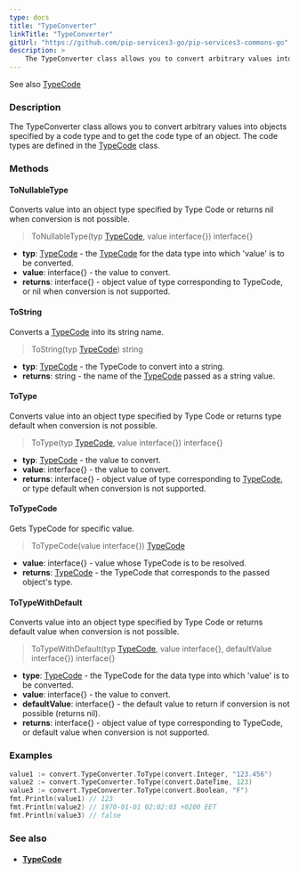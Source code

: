 ```yaml
---
type: docs
title: "TypeConverter"
linkTitle: "TypeConverter"
gitUrl: "https://github.com/pip-services3-go/pip-services3-commons-go"
description: > 
    The TypeConverter class allows you to convert arbitrary values into objects specified by a code type and to get the code type of an object.
---
```

See also [TypeCode](../../convert/type_code)

### Description
The TypeConverter class allows you to convert arbitrary values into objects specified by a code type and to get the code type of an object. The code types are defined in the [TypeCode](../../convert/type_code) class.


### Methods

#### ToNullableType
Converts value into an object type specified by Type Code or returns nil when conversion is not possible.

> ToNullableType(typ [TypeCode](../../convert/type_code), value interface{}) interface{}

- **typ**: [TypeCode](../../convert/type_code) - the [TypeCode](../../convert/type_code) for the data type into which 'value' is to be converted.
- **value**: interface{} - the value to convert.
- **returns**: interface{} - object value of type corresponding to TypeCode, or nil when conversion is not supported.

#### ToString
Converts a [TypeCode](../../convert/type_code) into its string name.

> ToString(typ [TypeCode](../../convert/type_code)) string

- **typ**: [TypeCode](../../convert/type_code) - the TypeCode to convert into a string.
- **returns**: string - the name of the [TypeCode](../../convert/type_code) passed as a string value.

#### ToType
Converts value into an object type specified by Type Code or returns type default when conversion is not possible.

> ToType(typ [TypeCode](../../convert/type_code), value interface{}) interface{}

- **typ**: [TypeCode](../../convert/type_code) - the value to convert.
- **value**: interface{} - the value to convert.
- **returns**: interface{} - object value of type corresponding to [TypeCode](../../convert/type_code), or type default when conversion is not supported.


#### ToTypeCode
Gets TypeCode for specific value.

> ToTypeCode(value interface{}) [TypeCode](../../convert/type_code)

- **value**: interface{} - value whose TypeCode is to be resolved.
- **returns**: [TypeCode](../../convert/type_code) - the TypeCode that corresponds to the passed object's type.

#### ToTypeWithDefault
Converts value into an object type specified by Type Code or returns default value when conversion is not possible.

> ToTypeWithDefault(typ [TypeCode](../../convert/type_code), value interface{}, defaultValue interface{}) interface{}

- **type**: [TypeCode](../../convert/type_code) - the TypeCode for the data type into which 'value' is to be converted.
- **value**: interface{} - the value to convert.
- **defaultValue**: interface{} - the default value to return if conversion is not possible (returns nil).
- **returns**: interface{} - object value of type corresponding to TypeCode, or default value when conversion is not supported.

### Examples


```go
value1 := convert.TypeConverter.ToType(convert.Integer, "123.456")
value2 := convert.TypeConverter.ToType(convert.DateTime, 123)
value3 := convert.TypeConverter.ToType(convert.Boolean, "F")
fmt.Println(value1) // 123
fmt.Println(value2) // 1970-01-01 02:02:03 +0200 EET
fmt.Println(value3) // false
```

### See also
- #### [TypeCode](../../convert/type_code)

